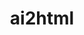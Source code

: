 ---
codehost: https://github.com/newsdev/ai2html
logohandle: ai2html
sort: ai2html
title: ai2html
website: http://ai2html.org/
---